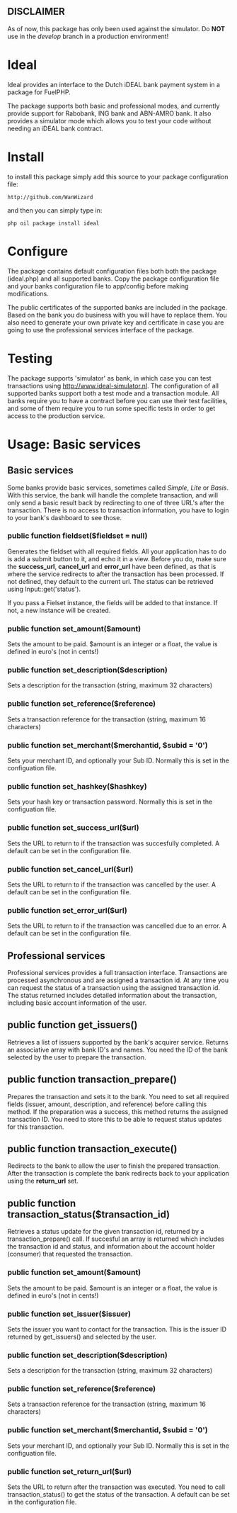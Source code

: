 ## DISCLAIMER

As of now, this package has only been used against the simulator. Do **NOT** use in the _develop_ branch in a production environment!

# Ideal

Ideal provides an interface to the Dutch iDEAL bank payment system in a package for FuelPHP.

The package supports both basic and professional modes, and currently provide support for Rabobank, ING bank and ABN-AMRO bank.
It also provides a simulator mode which allows you to test your code without needing an iDEAL bank contract.

# Install

to install this package simply add this source to your package configuration file:

	http://github.com/WanWizard

and then you can simply type in:

	php oil package install ideal

# Configure

The package contains default configuration files both both the package (ideal.php) and all supported banks. Copy the package
configuration file and your banks configuration file to app/config before making modifications.

The public certificates of the supported banks are included in the package. Based on the bank you do business with you will
have to replace them. You also need to generate your own private key and certificate in case you are going to use the
professional services interface of the package.

# Testing

The package supports 'simulator' as bank, in which case you can test transactions using http://www.ideal-simulator.nl. The configuration
of all supported banks support both a test mode and a transaction module. All banks require you to have a contract before you can use
their test facilities, and some of them require you to run some specific tests in order to get access to the production service.

# Usage: Basic services

## Basic services

Some banks provide basic services, sometimes called _Simple_, _Lite_ or _Basis_. With this service, the bank will handle the complete
transaction, and will only send a basic result back by redirecting to one of three URL's after the transaction. There is no access to
transaction information, you have to login to your bank's dashboard to see those.

### public function fieldset($fieldset = null)

Generates the fieldset with all required fields. All your application has to do is add a submit button to it, and echo it in a view.
Before you do, make sure the **success_url**, **cancel_url** and **error_url** have been defined, as that is where the service redirects to after
the transaction has been processed. If not defined, they default to the current url. The status can be retrieved using Input::get('status').

If you pass a Fielset instance, the fields will be added to that instance. If not, a new instance will be created.

### public function set_amount($amount)

Sets the amount to be paid. $amount is an integer or a float, the value is defined in euro's (not in cents!)

### public function set_description($description)

Sets a description for the transaction (string, maximum 32 characters)

### public function set_reference($reference)

Sets a transaction reference for the transaction (string, maximum 16 characters)

### public function set_merchant($merchantid, $subid = '0')

Sets your merchant ID, and optionally your Sub ID. Normally this is set in the configuation file.

### public function set_hashkey($hashkey)

Sets your hash key or transaction password.  Normally this is set in the configuation file.

### public function set_success_url($url)

Sets the URL to return to if the transaction was succesfully completed. A default can be set in the configuration file.

### public function set_cancel_url($url)

Sets the URL to return to if the transaction was cancelled by the user. A default can be set in the configuration file.

### public function set_error_url($url)

Sets the URL to return to if the transaction was cancelled due to an error. A default can be set in the configuration file.

## Professional services

Professional services provides a full transaction interface. Transactions are processed asynchronous and are assigned a transaction id.
At any time you can request the status of a transaction using the assigned transaction id. The status returned includes detailed information
about the transaction, including basic account information of the user.

## public function get_issuers()

Retrieves a list of issuers supported by the bank's acquirer service. Returns an associative array with bank ID's and names. You need the
ID of the bank selected by the user to prepare the transaction.

## public function transaction_prepare()

Prepares the transaction and sets it to the bank. You need to set all required fields (issuer, amount, description, and reference) before calling this method.
If the preparation was a success, this method returns the assigned transaction ID. You need to store this to be able to request status updates for this
transaction.

## public function transaction_execute()

Redirects to the bank to allow the user to finish the prepared transaction. After the transaction is complete the bank redirects back to your application
using the **return_url** set.

## public function transaction_status($transaction_id)

Retrieves a status update for the given transaction id, returned by a transaction_prepare() call. If succesful an array is returned which includes the
transaction id and status, and information about the account holder (consumer) that requested the transaction.

### public function set_amount($amount)

Sets the amount to be paid. $amount is an integer or a float, the value is defined in euro's (not in cents!)

### public function set_issuer($issuer)

Sets the issuer you want to contact for the transaction. This is the issuer ID returned by get_issuers() and selected by the user.

### public function set_description($description)

Sets a description for the transaction (string, maximum 32 characters)

### public function set_reference($reference)

Sets a transaction reference for the transaction (string, maximum 16 characters)

### public function set_merchant($merchantid, $subid = '0')

Sets your merchant ID, and optionally your Sub ID. Normally this is set in the configuation file.

### public function set_return_url($url)

Sets the URL to return after the transaction was executed. You need to call transaction_status() to get the status of the transaction.
A default can be set in the configuration file.
